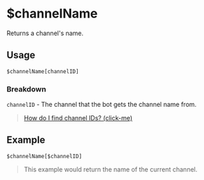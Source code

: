# $channelName
Returns a channel's name.

## Usage
```
$channelName[channelID]
```

### Breakdown
`channelID` - The channel that the bot gets the channel name from.

> [How do I find channel IDs? (click-me)](https://support.discord.com/hc/en-us/articles/206346498-Where-can-I-find-my-User-Server-Message-ID-)

## Example
```
$channelName[$channelID]
```
> This example would return the name of the current channel.
